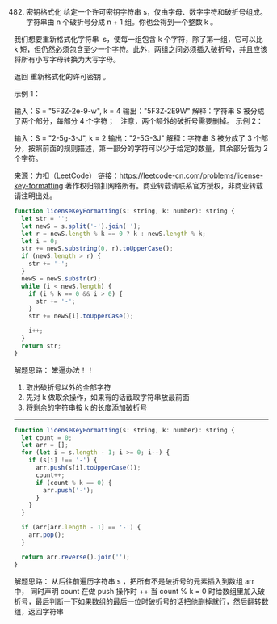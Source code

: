 482. 密钥格式化
     给定一个许可密钥字符串 s，仅由字母、数字字符和破折号组成。字符串由 n 个破折号分成 n + 1 组。你也会得到一个整数 k 。

我们想要重新格式化字符串  s，使每一组包含 k 个字符，除了第一组，它可以比 k 短，但仍然必须包含至少一个字符。此外，两组之间必须插入破折号，并且应该将所有小写字母转换为大写字母。

返回 重新格式化的许可密钥 。

示例 1：

输入：S = "5F3Z-2e-9-w", k = 4
输出："5F3Z-2E9W"
解释：字符串 S 被分成了两个部分，每部分 4 个字符；
  注意，两个额外的破折号需要删掉。
示例 2：

输入：S = "2-5g-3-J", k = 2
输出："2-5G-3J"
解释：字符串 S 被分成了 3 个部分，按照前面的规则描述，第一部分的字符可以少于给定的数量，其余部分皆为 2 个字符。

来源：力扣（LeetCode）
链接：https://leetcode-cn.com/problems/license-key-formatting
著作权归领扣网络所有。商业转载请联系官方授权，非商业转载请注明出处。

```js
function licenseKeyFormatting(s: string, k: number): string {
  let str = '';
  let newS = s.split('-').join('');
  let r = newS.length % k == 0 ? k : newS.length % k;
  let i = 0;
  str += newS.substring(0, r).toUpperCase();
  if (newS.length > r) {
    str += '-';
  }
  newS = newS.substr(r);
  while (i < newS.length) {
    if (i % k == 0 && i > 0) {
      str += '-';
    }
    str += newS[i].toUpperCase();

    i++;
  }
  return str;
}
```

解题思路：
笨逼办法！！

1. 取出破折号以外的全部字符
2. 先对 k 做取余操作，如果有的话截取字符串放最前面
3. 将剩余的字符串按 k 的长度添加破折号

---

```js
function licenseKeyFormatting(s: string, k: number): string {
  let count = 0;
  let arr = [];
  for (let i = s.length - 1; i >= 0; i--) {
    if (s[i] !== '-') {
      arr.push(s[i].toUpperCase());
      count++;
      if (count % k == 0) {
        arr.push('-');
      }
    }
  }

  if (arr[arr.length - 1] == '-') {
    arr.pop();
  }

  return arr.reverse().join('');
}
```
解题思路：
从后往前遍历字符串 s ，把所有不是破折号的元素插入到数组 arr 中， 同时声明 count 在做 push 操作时 ++ 当 count % k = 0 时给数组里加入破折号，最后判断一下如果数组的最后一位时破折号的话把他删掉就行，然后翻转数组，返回字符串